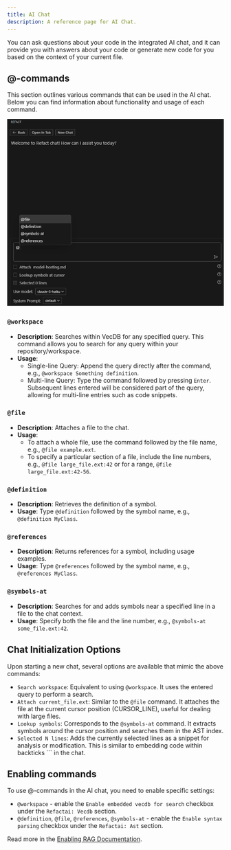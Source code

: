 ```yaml
---
title: AI Chat
description: A reference page for AI Chat.
---
```


You can ask questions about your code in the integrated AI chat, and it can provide you with answers about your code or generate new code for you based on the context of your current file.

## @-commands

This section outlines various commands that can be used in the AI chat. Below you can find information about functionality and usage of each command.

![Chat Commands](../../../assets/chat-commands.png)

### `@workspace`

- **Description**: Searches within VecDB for any specified query. This command allows you to search for any query within your repository/workspace.
- **Usage**:
  - Single-line Query: Append the query directly after the command, e.g., `@workspace Something definition`.
  - Multi-line Query: Type the command followed by pressing `Enter`. Subsequent lines entered will be considered part of the query, allowing for multi-line entries such as code snippets.

### `@file`

- **Description**: Attaches a file to the chat.
- **Usage**: 
  - To attach a whole file, use the command followed by the file name, e.g., `@file example.ext`.
  - To specify a particular section of a file, include the line numbers, e.g., `@file large_file.ext:42` or for a range, `@file large_file.ext:42-56`.

### `@definition`

- **Description**: Retrieves the definition of a symbol.
- **Usage**: Type `@definition` followed by the symbol name, e.g., `@definition MyClass`.

### `@references`

- **Description**: Returns references for a symbol, including usage examples.
- **Usage**: Type `@references` followed by the symbol name, e.g., `@references MyClass`.

### `@symbols-at`

- **Description**: Searches for and adds symbols near a specified line in a file to the chat context.
- **Usage**: Specify both the file and the line number, e.g., `@symbols-at some_file.ext:42`.

## Chat Initialization Options

Upon starting a new chat, several options are available that mimic the above commands:

- `Search workspace`: Equivalent to using `@workspace`. It uses the entered query to perform a search.
- `Attach current_file.ext`: Similar to the `@file` command. It attaches the file at the current cursor position (CURSOR_LINE), useful for dealing with large files.
- `Lookup symbols`: Corresponds to the `@symbols-at` command. It extracts symbols around the cursor position and searches them in the AST index.
- `Selected N lines`: Adds the currently selected lines as a snippet for analysis or modification. This is similar to embedding code within backticks ``` in the chat.

## Enabling commands

To use @-commands in the AI chat, you need to enable specific settings:
- `@workspace` - enable the `Enable embedded vecdb for search` checkbox under the `Refactai: Vecdb` section.
- `@definition`, `@file`, `@references`, `@symbols-at` - enable the `Enable syntax parsing` checkbox under the `Refactai: Ast` section.

Read more in the [Enabling RAG Documentation](https://docs.refact.ai/features/context/).